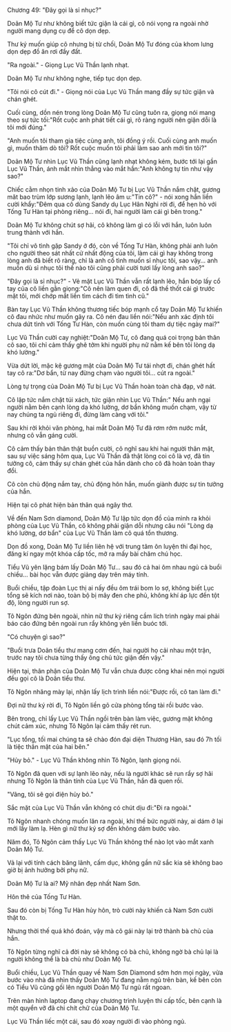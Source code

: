 




Chương 49: "Đây gọi là sỉ nhục?"


Doãn Mộ Tư như không biết tức giận là cái gì, cô nói vọng ra ngoài nhờ người mang dụng cụ để cô dọn dẹp.

Thư ký muốn giúp cô nhưng bị từ chối, Doãn Mộ Tư đóng của khom lưng dọn dẹp đồ ăn rơi đầy đất.

"Ra ngoài." - Giọng Lục Vũ Thần lạnh nhạt.

Doãn Mộ Tư như không nghe, tiếp tục dọn dẹp.

"Tôi nói cô cút đi." - Giọng nói của Lục Vũ Thần mang đầy sự tức giận và chán ghét.

Cuối cùng, dồn nén trong lòng Doãn Mộ Tư cũng tuôn ra, giọng nói mang theo sự tức tối:"Rốt cuộc anh phát tiết cái gì, rõ ràng người nên giận dỗi là tôi mới đúng."

"Anh muốn tôi tham gia tiệc cùng anh, tôi đồng ý rồi. Cuối cùng anh muốn gì, muốn thăm dò tôi? Rốt cuộc muốn tôi phải làm sao anh mới tin tôi?"

Doãn Mộ Tư nhìn Lục Vũ Thần cũng lạnh nhạt không kém, bước tới lại gần Lục Vũ Thần, ánh mắt nhìn thẳng vào mắt hắn:"Anh không tự tin như vậy sao?"

Chiếc cằm nhọn tinh xảo của Doãn Mộ Tư bị Lục Vũ Thần nắm chặt, gương măt bao trùm lớp sương lạnh, lạnh lẽo âm u:"Tin cô?" - nói xong hắn liền cười khẩy:"Đêm qua cô dùng Sandy dụ Lục Hân Nghi rời đi, để hẹn hò với Tống Tư Hàn tại phòng riêng… nói đi, hai người làm cái gì bên trong."

Doãn Mộ Tư không chút sợ hãi, cô không làm gì có lỗi với hắn, luôn luôn trung thành với hắn.



"Tôi chỉ vô tình gặp Sandy ở đó, còn về Tống Tư Hàn, không phải anh luôn cho người theo sát nhất cử nhất động của tôi, làm cái gì hay không trong lòng anh đã biết rõ ràng, chỉ là anh cố tình muốn sỉ nhục tôi, sao vậy… anh muốn dù sỉ nhục tôi thế nào tôi cũng phải cười tươi lấy lòng anh sao?"

"Đây gọi là sỉ nhục?" - Vẻ mặt Lục Vũ Thần vẫn rất lạnh lẽo, hắn bóp lấy cổ tay của cô liền gằn giọng:"Cô nên làm quen đi, cô đã thề thốt cái gì trước mặt tôi, mới chớp mắt liền tìm cách đi tìm tình cũ."

Bàn tay Lục Vũ Thần không thương tiếc bóp mạnh cổ tay Doãn Mộ Tư khiến cô đau nhức như muốn gãy ra. Cô nén đau liền nói:"Nếu anh xác định tôi chưa dứt tình với Tống Tư Hàn, còn muốn cùng tôi tham dự tiệc ngày mai?"

Lục Vũ Thần cười cay nghiệt:"Doãn Mộ Tư, cô đang quá coi trọng bản thân cô sao, tôi chỉ cảm thấy ghê tởm khi người phụ nữ nằm kế bên tôi lòng dạ khó lường."

Vừa dứt lời, mặc kệ gương mặt của Doãn Mộ Tư tái nhợt đi, chán ghét hất tay cô ra:"Dơ bẩn, từ nay đừng chạm vào người tôi… cút ra ngoài."

Lòng tự trọng của Doãn Mộ Tư bị Lục Vũ Thần hoàn toàn chà đạp, vỡ nát.

Cô lập tức nắm chặt túi xách, tức giận nhìn Lục Vũ Thần:" Nếu anh ngại người nằm bên cạnh lòng dạ khó lường, dơ bẩn không muốn chạm, vậy từ nay chúng ta ngủ riêng đi, đừng làm càng với tôi."

Sau khi rời khỏi văn phòng, hai mắt Doãn Mộ Tư đã rơm rớm nước mắt, nhưng cô vẫn gáng cười.

Cô cảm thấy bản thân thật buồn cười, cô nghĩ sau khi hai người thân mật, sau sự việc sáng hôm qua, Lục Vũ Thần đã thật lòng coi cô là vợ, đã tin tưởng cô, cảm thấy sự chán ghét của hắn dành cho cô đã hoàn toàn thay đổi.

Cô còn chủ động nắm tay, chủ động hôn hắn, muốn giành được sự tin tưởng của hắn.

Hiện tại cô phát hiện bản thân quá ngây thơ.

Về đến Nam Sơn diamond, Doãn Mộ Tư lập tức dọn đồ của mình ra khỏi phòng của Lục Vũ Thần, cô không phải giận dỗi nhưng câu nói "Lòng dạ khó lường, dơ bẩn" của Lục Vũ Thần làm cô quá tổn thương.

Dọn đồ xong, Doãn Mộ Tư liền liên hệ với trung tâm ôn luyện thi đại học, đăng kí ngay một khóa cấp tốc, mở ra mấy bài chăm chú học.

Tiểu Vũ yên lặng bám lấy Doãn Mộ Tư… sau đó cả hai ôm nhau ngủ cả buổi chiều… bài học vẫn được giảng dạy trên máy tính.



Buổi chiều, tập đoàn Lục thị ai nấy đều ôm trái bom lo sợ, không biết Lục tổng sẽ kích nơi nào, toàn bộ bị mây đen che phủ, không khí áp lực đến tột độ, lòng người run sợ.

Tô Ngôn đứng bên ngoài, nhìn nữ thư ký riêng cầm lich trình ngày mai phải báo cáo đứng bên ngoài run rẩy không yên liền buóc tới.

"Có chuyện gì sao?"

"Buổi trưa Doãn tiểu thư mang cơm đến, hai người họ cải nhau một trận, trước nay tôi chưa từng thấy ông chủ tức giận đến vậy."

Hiện tại, thân phận của Doãn Mộ Tư vẫn chưa được công khai nên mọi người đều gọi cô là Doãn tiểu thư.

Tô Ngôn nhăng mày lại, nhận lấy lịch trình liền nói:"Được rồi, cô tan làm đi."

Đợi nữ thư ký rời đi, Tô Ngôn liền gõ cửa phòng tổng tài rồi bước vào.

Bên trong, chỉ lấy Lục Vũ Thần ngồi trên bàn làm việc, gương mặt không chút cảm xúc, nhưng Tô Ngôn lại cảm thấy rét run.

"Lục tổng, tối mai chúng ta sẽ chào đón đại diện Thương Hàn, sau đó 7h tối là tiệc thân mật của hai bên."

"Hủy bỏ." - Lục Vũ Thần không nhìn Tô Ngôn, lạnh giọng nói.

Tô Ngôn đã quen với sự lạnh lẽo này, nếu là người khác sẽ run rẩy sợ hãi nhưng Tô Ngôn là thân tính của Lục Vũ Thần, hắn đã quen rồi.

"Vâng, tôi sẽ gọi điện hủy bỏ."

Sắc mặt của Lục Vũ Thần vẫn không có chút dịu đi:"Đi ra ngoài."

Tô Ngôn nhanh chóng muốn lăn ra ngoài, khí thế bức người này, ai dám ở lại mới lấy làm lạ. Hèn gì nữ thư ký sợ đến không dám bước vào.

Năm đó, Tô Ngôn cảm thấy Lục Vũ Thần không thể nào lọt vào mắt xanh Doãn Mộ Tư.

Vả lại với tính cách băng lãnh, cấm dục, không gần nữ sắc kia sẽ không bao giờ bị ảnh hưởng bởi phụ nữ.

Doãn Mộ Tư là ai? Mỹ nhân đẹp nhất Nam Sơn.

Hôn thê của Tống Tư Hàn.

Sau đó còn bị Tống Tư Hàn hủy hôn, trò cười này khiến cả Nam Sơn cười thật to.

Nhưng thời thế quá khó đoán, vậy mà cô gái này lại trở thành bà chủ của hắn.

Tô Ngôn từng nghĩ cả đời này sẽ không có bà chủ, không ngờ bà chủ lại là người không thể là bà chủ như Doãn Mộ Tư.

Buổi chiều, Lục Vũ Thần quay về Nam Sơn Diamond sớm hơn mọi ngày, vừa bước vào nhà đã nhìn thấy Doãn Mộ Tư đang nằm ngủ trên bàn, kế bên còn có Tiểu Vũ cũng gối lên người Doãn Mộ Tư ngủ rất ngoan.

Trên màn hình laptop đang chạy chương trình luyện thi cấp tốc, bên cạnh là một quyển vỡ đã chi chít chữ của Doãn Mộ Tư.

Lục Vũ Thần liếc một cái, sau đó xoay người đi vào phòng ngủ.




